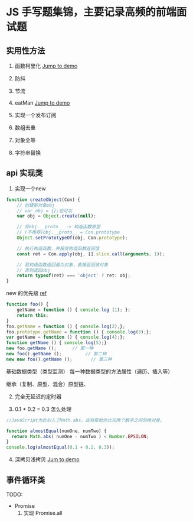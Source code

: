 # JS 手写题集锦，主要记录高频的前端面试题


## 实用性方法

1. 函数柯里化
  [Jump to demo](./README.md)

2. 防抖

3. 节流

4. eatMan [Jump to demo](./eatMan.js)

5. 实现一个发布订阅

6. 数组去重

7. 对象全等

8. 字符串替换
## api 实现类

1. 实现一个new
```js
function createObject(Con) {
    // 创建新对象obj
    // var obj = {};也可以
    var obj = Object.create(null);

    // 将obj.__proto__ -> 构造函数原型
    // (不推荐)obj.__proto__ = Con.prototype
    Object.setPrototypeOf(obj, Con.prototype);

    // 执行构造函数，并接受构造函数返回值
    const ret = Con.apply(obj, [].slice.call(arguments, 1));

    // 若构造函数返回值为对象，直接返回该对象
    // 否则返回obj
    return typeof(ret) === 'object' ? ret: obj;
}

```
  new 的优先级 [ref](https://www.jianshu.com/p/412ccd8c386e)
```js
function foo() {
    getName = function () { console.log (1); };
    return this;
}
foo.getName = function () { console.log(2);};
foo.prototype.getName = function () { console.log(3);};
var getName = function () { console.log(4);};
function getName () { console.log(5);}
new foo.getName ();      // 第一种       
new foo().getName ();         // 第二种
new new foo().getName ();       // 第三种
```



基础数据类型（类型监测）
每一种数据类型的方法属性（遍历、插入等）

继承（复制、原型、混合）原型链、

2. 完全无延迟的定时器

3. 0.1 + 0.2 = 0.3 怎么处理
```js
//JavaScript为此引入了Math.abs。这将帮助你比较两个数字之间的绝对差。

function almostEqual(numOne, numTwo) {
  return Math.abs( numOne - numTwo ) < Number.EPSILON;
}
console.log(almostEqual(0.1 + 0.2, 0.3));
```

4. 深拷贝浅拷贝 [Jum to demo](./deepClone.js)

## 事件循环类
TODO:
- Promise
  1. 实现 Promise.all 